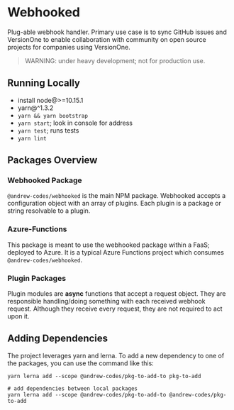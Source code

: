 # Webhooked

Plug-able webhook handler. Primary use case is to sync GitHub issues and VersionOne to enable collaboration with community on open source projects for companies using VersionOne.

> WARNING: under heavy development; not for production use.

## Running Locally

- install node@>=10.15.1
- yarn@^1.3.2
- `yarn && yarn bootstrap`
- `yarn start`; look in console for address
- `yarn test`; runs tests
- `yarn lint`

## Packages Overview

### Webhooked Package

`@andrew-codes/webhooked` is the main NPM package. Webhooked accepts a configuration object with an array of plugins. Each plugin is a package or string resolvable to a plugin.

### Azure-Functions

This package is meant to use the webhooked package within a FaaS; deployed to Azure. It is a typical Azure Functions project which consumes `@andrew-codes/webhooked`.

### Plugin Packages

Plugin modules are **async** functions that accept a request object. They are responsible handling/doing something with each received webhook request. Although they receive every request, they are not required to act upon it.

## Adding Dependencies

The project leverages yarn and lerna. To add a new dependency to one of the packages, you can use the command like this:

```shell
yarn lerna add --scope @andrew-codes/pkg-to-add-to pkg-to-add

# add dependencies between local packages
yarn lerna add --scope @andrew-codes/pkg-to-add-to @andrew-codes/pkg-to-add
```
